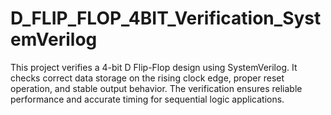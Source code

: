 # D_FLIP_FLOP_4BIT_Verification_SystemVerilog
This project verifies a 4-bit D Flip-Flop design using SystemVerilog. It checks correct data storage on the rising clock edge, proper reset operation, and stable output behavior. The verification ensures reliable performance and accurate timing for sequential logic applications.
